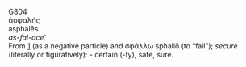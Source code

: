 <body>
  <p>G804<br>  ἀσφαλής  <br> asphalēs  <br><i>as-fal-ace‘ </i><br>From <a href="g0001.htm">1</a> (as a negative particle) and   σφάλλω    sphallō   (to “fail”); <i>secure</i> (literally or figuratively): - certain (-ty), safe, sure.<br></p>
 </body>